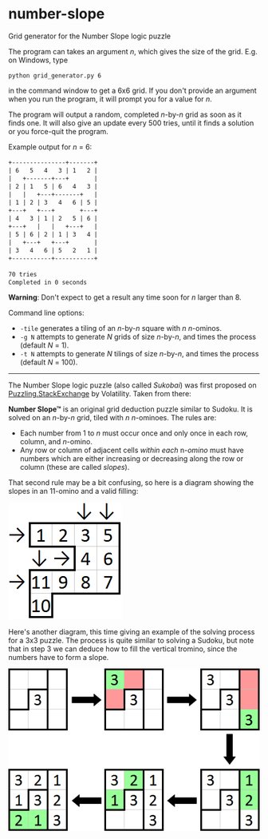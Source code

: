 # number-slope
Grid generator for the Number Slope logic puzzle

The program can takes an argument *n*, which gives the size of the grid. E.g. on Windows, type

    python grid_generator.py 6

in the command window to get a 6x6 grid. If you don't provide an argument when you run the program, it will prompt you for a value for *n*.

The program will output a random, completed *n*-by-*n* grid as soon as it finds one. It will also give an update every 500 tries, until it finds a solution or you force-quit the program.

Example output for *n* = 6:

    +---------------+-------+
    | 6   5   4   3 | 1   2 |
    |   +-------+---+       |
    | 2 | 1   5 | 6   4   3 |
    |   |   +---+-------+   |
    | 1 | 2 | 3   4   6 | 5 |
    +---+   +---+       +---+
    | 4   3 | 1 | 2   5 | 6 |
    +---+   |   |   +---+   |
    | 5 | 6 | 2 | 1 | 3   4 |
    |   +---+   +---+       |
    | 3   4   6 | 5   2   1 |
    +-----------+-----------+

    70 tries
    Completed in 0 seconds

**Warning**: Don't expect to get a result any time soon for *n* larger than 8.

Command line options:
 - `-tile` generates a tiling of an *n*-by-*n* square with *n* *n*-ominos.
 - `-g N` attempts to generate *N* grids of size *n*-by-*n*, and times the process (default *N* = 1).
 - `-t N` attempts to generate *N* tilings of size *n*-by-*n*, and times the process (default *N* = 100).

---

The Number Slope logic puzzle (also called *Sukobai*) was first proposed on [Puzzling.StackExchange](http://puzzling.stackexchange.com/questions/47723/introducing-number-slope) by Volatility. Taken from there:

**Number Slope™** is an original grid deduction puzzle similar to Sudoku. It is solved on an *n*-by-*n* grid, tiled with *n* *n*-ominoes. The rules are:

 - Each number from 1 to *n* must occur once and only once in each row, column, and *n*-omino.
 - Any row or column of adjacent cells *within each* n-*omino* must have numbers which are either increasing or decreasing along the row or column (these are called *slopes*).

That second rule may be a bit confusing, so here is a diagram showing the slopes in an 11-omino and a valid filling:

![slopes](/slope_diagram.png)

Here's another diagram, this time giving an example of the solving process for a 3x3 puzzle. The process is quite similar to solving a Sudoku, but note that in step 3 we can deduce how to fill the vertical tromino, since the numbers have to form a slope.

![solution](/solution_diagram.png)